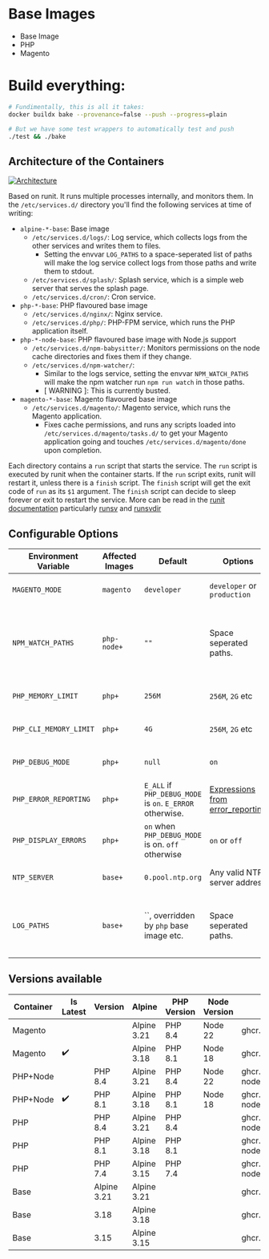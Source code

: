# Base Images

- Base Image
- PHP
- Magento

# Build everything:

```bash
# Fundimentally, this is all it takes:
docker buildx bake --provenance=false --push --progress=plain

# But we have some test wrappers to automatically test and push
./test && ./bake
```

## Architecture of the Containers

[![Architecture](./.docs/pwh-container-stack.svg)](./.docs/pwh-container-stack.svg)

Based on runit. It runs multiple processes internally, and monitors them. In the `/etc/services.d/` directory you'll find the following services at time of writing:

- `alpine-*-base`: Base image
  - `/etc/services.d/logs/`: Log service, which collects logs from the other services and writes them to files.
    - Setting the envvar `LOG_PATHS` to a space-seperated list of paths will make the log service collect logs from those paths and write them to stdout.
  - `/etc/services.d/splash/`: Splash service, which is a simple web server that serves the splash page.
  - `/etc/services.d/cron/`: Cron service.
- `php-*-base`: PHP flavoured base image
  - `/etc/services.d/nginx/`: Nginx service.
  - `/etc/services.d/php/`: PHP-FPM service, which runs the PHP application itself.
- `php-*-node-base`: PHP flavoured base image with Node.js support
  - `/etc/services.d/npm-babysitter/`: Monitors permissions on the node cache directories and fixes them if they change.
  - `/etc/services.d/npm-watcher/`:
    - Similar to the logs service, setting the envvar `NPM_WATCH_PATHS` will make the npm watcher run `npm run watch` in those paths.
    - [ WARNING ]: This is currently busted.
- `magento-*-base`: Magento flavoured base image
  - `/etc/services.d/magento/`: Magento service, which runs the Magento application.
    - Fixes cache permissions, and runs any scripts loaded into `/etc/services.d/magento/tasks.d/` to get your Magento application going and touches `/etc/services.d/magento/done` upon completion.

Each directory contains a `run` script that starts the service.
The `run` script is executed by runit when the container starts.
If the `run` script exits, runit will restart it, unless there is a `finish` script.
The `finish` script will get the exit code of `run` as its `$1` argument.
The `finish` script can decide to sleep forever or exit to restart the service.
More can be read in the [runit documentation](http://smarden.org/runit) particularly [runsv](https://smarden.org/runit/runsv.8) and [runsvdir](https://smarden.org/runit/runsvdir.8)

## Configurable Options

| Environment Variable   | Affected Images | Default                                                   | Options                                                                                        | Description                                                                                          |
| ---------------------- | --------------- | --------------------------------------------------------- | ---------------------------------------------------------------------------------------------- | ---------------------------------------------------------------------------------------------------- |
| `MAGENTO_MODE`         | `magento`       | `developer`                                               | `developer` or `production`                                                                    | The mode in which Magento will run.                                                                  |
| `NPM_WATCH_PATHS`      | `php-node+`     | `""`                                                      | Space seperated paths.                                                                         | Paths to watch for changes. The paths to watch for changes using `npm run watch` in the application. |
| `PHP_MEMORY_LIMIT`     | `php+`          | `256M`                                                    | `256M`, `2G` etc                                                                               | The memory limit for PHP scripts.                                                                    |
| `PHP_CLI_MEMORY_LIMIT` | `php+`          | `4G`                                                      | `256M`, `2G` etc                                                                               | The memory limit for PHP CLI scripts.                                                                |
| `PHP_DEBUG_MODE`       | `php+`          | `null`                                                    | `on`                                                                                           | Enable or disable debug mode.                                                                        |
| `PHP_ERROR_REPORTING`  | `php+`          | `E_ALL` if `PHP_DEBUG_MODE` is `on`. `E_ERROR` otherwise. | [Expressions from error_reporting](https://www.php.net/manual/en/function.error-reporting.php) | override error_reporting level.                                                                      |
| `PHP_DISPLAY_ERRORS`   | `php+`          | `on` when `PHP_DEBUG_MODE` is on. `off` otherwise         | `on` or `off`                                                                                  | Enable or disable display errors.                                                                    |
| `NTP_SERVER`           | `base+`         | `0.pool.ntp.org`                                          | Any valid NTP server address                                                                   | The NTP server to use for time synchronization.                                                      |
| `LOG_PATHS`            | `base+`         | ``, overridden by `php` base image etc.                   | Space seperated paths.                                                                         | Paths to collect logs from. The paths of files to collect logs from and write them to stdout.        |

## Versions available

| Container | Is Latest | Version     | Alpine      | PHP Version | Node Version | Tag                                   |
| --------- | --------- | ----------- | ----------- | ----------- | ------------ | ------------------------------------- |
| Magento   | ️         |             | Alpine 3.21 | PHP 8.4     | Node 22      | ghcr.io/roushtech/docker/magento:8.4  |
| Magento   | ✔️        |             | Alpine 3.18 | PHP 8.1     | Node 18      | ghcr.io/roushtech/docker/magento:8.1  |
| PHP+Node  | ️         | PHP 8.4     | Alpine 3.21 | PHP 8.4     | Node 22      | ghcr.io/roushtech/docker/php-node:8.4 |
| PHP+Node  | ✔️        | PHP 8.1     | Alpine 3.18 | PHP 8.1     | Node 18      | ghcr.io/roushtech/docker/php-node:8.1 |
| PHP       |           | PHP 8.4     | Alpine 3.21 | PHP 8.4     |              | ghcr.io/roushtech/docker/php-node:8.4 |
| PHP       |           | PHP 8.1     | Alpine 3.18 | PHP 8.1     |              | ghcr.io/roushtech/docker/php-node:8.1 |
| PHP       |           | PHP 7.4     | Alpine 3.15 | PHP 7.4     |              | ghcr.io/roushtech/docker/php-node:7.4 |
| Base      |           | Alpine 3.21 | Alpine 3.21 |             |              | ghcr.io/roushtech/docker/base:3.21    |
| Base      |           | 3.18        | Alpine 3.18 |             |              | ghcr.io/roushtech/docker/base:3.18    |
| Base      |           | 3.15        | Alpine 3.15 |             |              | ghcr.io/roushtech/docker/base:3.15    |
